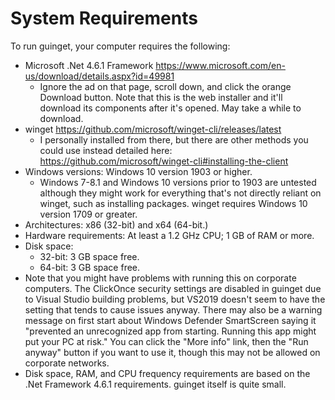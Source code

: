 # System Requirements

To run guinget, your computer requires the following:

- Microsoft .Net 4.6.1 Framework https://www.microsoft.com/en-us/download/details.aspx?id=49981
  - Ignore the ad on that page, scroll down, and click the orange Download button. Note that this is the web installer and it'll download its components after it's opened. May take a while to download. 
- winget https://github.com/microsoft/winget-cli/releases/latest
  - I personally installed from there, but there are other methods you could use instead detailed here:
    https://github.com/microsoft/winget-cli#installing-the-client
- Windows versions: Windows 10 version 1903 or higher.
  - Windows 7-8.1 and Windows 10 versions prior to 1903 are untested although they might work for everything that's not directly reliant on winget, such as installing packages. winget requires Windows 10 version 1709 or greater.
- Architectures: x86 (32-bit) and x64 (64-bit.)
- Hardware requirements: At least a 1.2 GHz CPU; 1 GB of RAM or more.
- Disk space:
  - 32-bit: 3 GB space free.
  - 64-bit: 3 GB space free.
- Note that you might have problems with running this on corporate computers. The ClickOnce security settings are disabled in guinget due to Visual Studio building problems, but VS2019 doesn't seem to have the setting that tends to cause issues anyway. There may also be a warning message on first start about Windows Defender SmartScreen saying it "prevented an unrecognized app from starting. Running this app might put your PC at risk." You can click the "More info" link, then the "Run anyway" button if you want to use it, though this may not be allowed on corporate networks.
- Disk space, RAM, and CPU frequency requirements are based on the .Net Framework 4.6.1 requirements. guinget itself is quite small.